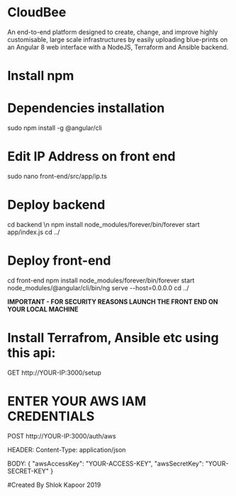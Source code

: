 # CloudBee

An end-to-end platform designed to create, change, and improve highly customisable, large scale infrastructures by easily uploading blue-prints on an Angular 8 web interface with a NodeJS, Terraform and Ansible backend.

# Install npm

# Dependencies installation

sudo npm install -g @angular/cli

# Edit IP Address on front end
sudo nano front-end/src/app/ip.ts

# Deploy backend
cd backend \n
npm install
node_modules/forever/bin/forever start app/index.js
cd ../

# Deploy front-end
cd front-end
npm install node_modules/forever/bin/forever start node_modules/@angular/cli/bin/ng serve --host=0.0.0.0
cd ../

**IMPORTANT - FOR SECURITY REASONS LAUNCH THE FRONT END ON YOUR LOCAL MACHINE**

# Install Terrafrom, Ansible etc using this api:

GET http://YOUR-IP:3000/setup

# ENTER YOUR AWS IAM CREDENTIALS

POST http://YOUR-IP:3000/auth/aws

HEADER:
Content-Type: application/json

BODY:
{
	"awsAccessKey": "YOUR-ACCESS-KEY",
	"awsSecretKey": "YOUR-SECRET-KEY"
}

#Created By Shlok Kapoor 2019
